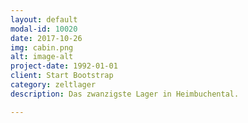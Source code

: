 ```yaml
---
layout: default
modal-id: 10020
date: 2017-10-26
img: cabin.png
alt: image-alt
project-date: 1992-01-01
client: Start Bootstrap
category: zeltlager
description: Das zwanzigste Lager in Heimbuchental.

---
```

